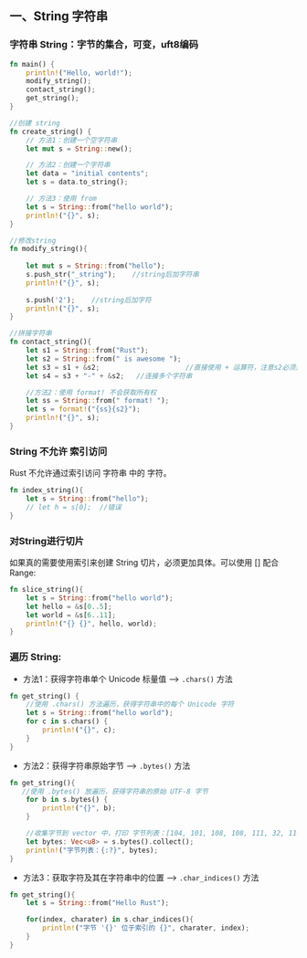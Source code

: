 ## 一、String 字符串  
### 字符串 String：字节的集合，可变，uft8编码  

```rust
fn main() {
    println!("Hello, world!");
    modify_string();
    contact_string();
    get_string();
}

//创建 string
fn create_string() {
    // 方法1：创建一个空字符串
    let mut s = String::new();

    // 方法2：创建一个字符串
    let data = "initial contents";
    let s = data.to_string();

    // 方法3：使用 from
    let s = String::from("hello world");
    println!("{}", s);
}

//修改string
fn modify_string(){
    
    let mut s = String::from("hello");
    s.push_str("_string");    //string后加字符串
    println!("{}", s);
    
    s.push('2');    //string后加字符
    println!("{}", s);
}

//拼接字符串
fn contact_string(){
    let s1 = String::from("Rust");
    let s2 = String::from(" is awesome ");
    let s3 = s1 + &s2;                     //直接使用 + 运算符，注意s2必须是 &s2
    let s4 = s3 + "-" + &s2;   //连接多个字符串

    //方法2：使用 format! 不会获取所有权
    let ss = String::from(" format! ");
    let s = format!("{ss}{s2}");
    println!("{}", s);
}
```

### String 不允许 索引访问   
 Rust 不允许通过索引访问 字符串 中的 字符。   
```rust
fn index_string(){
    let s = String::from("hello");
    // let h = s[0];  //错误
}
```
### 对String进行切片   
如果真的需要使用索引来创建 String 切片，必须更加具体。可以使用 [] 配合 Range:  
```rust
fn slice_string(){
    let s = String::from("hello world");
    let hello = &s[0..5];
    let world = &s[6..11];
    println!("{} {}", hello, world);
}
```
### 遍历 String:   
- 方法1：获得字符串单个 Unicode 标量值 --> ``.chars()`` 方法   
```rust
fn get_string() {
    //使用 .chars() 方法遍历，获得字符串中的每个 Unicode 字符
    let s = String::from("hello world");
    for c in s.chars() {
        println!("{}", c);
    }
}
```
- 方法2：获得字符串原始字节 --> ``.bytes()`` 方法
```rust
fn get_string(){
   //使用 .bytes() 放遍历，获得字符串的原始 UTF-8 字节
    for b in s.bytes() {
        println!("{}", b);
    }

    //收集字节到 vector 中，打印 字节列表：[104, 101, 108, 108, 111, 32, 119, 111, 114, 108, 100]
    let bytes: Vec<u8> = s.bytes().collect();
    println!("字节列表：{:?}", bytes);    
}
```
- 方法3：获取字符及其在字符串中的位置  --> ``.char_indices()`` 方法
```rust
fn get_string(){
    let s = String::from("Hello Rust");

    for(index, charater) in s.char_indices(){
        println!("字节 '{}' 位于索引的 {}", charater, index);
    }
}
```
